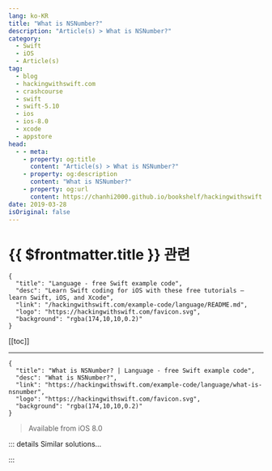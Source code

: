 ```yaml
---
lang: ko-KR
title: "What is NSNumber?"
description: "Article(s) > What is NSNumber?"
category:
  - Swift
  - iOS
  - Article(s)
tag: 
  - blog
  - hackingwithswift.com
  - crashcourse
  - swift
  - swift-5.10
  - ios
  - ios-8.0
  - xcode
  - appstore
head:
  - - meta:
    - property: og:title
      content: "Article(s) > What is NSNumber?"
    - property: og:description
      content: "What is NSNumber?"
    - property: og:url
      content: https://chanhi2000.github.io/bookshelf/hackingwithswift.com/example-code/language/what-is-nsnumber.html
date: 2019-03-28
isOriginal: false
---
```


# {{ $frontmatter.title }} 관련

```component VPCard
{
  "title": "Language - free Swift example code",
  "desc": "Learn Swift coding for iOS with these free tutorials – learn Swift, iOS, and Xcode",
  "link": "/hackingwithswift.com/example-code/language/README.md",
  "logo": "https://hackingwithswift.com/favicon.svg",
  "background": "rgba(174,10,10,0.2)"
}
```

[[toc]]

---

```component VPCard
{
  "title": "What is NSNumber? | Language - free Swift example code",
  "desc": "What is NSNumber?",
  "link": "https://hackingwithswift.com/example-code/language/what-is-nsnumber",
  "logo": "https://hackingwithswift.com/favicon.svg",
  "background": "rgba(174,10,10,0.2)"
}
```

> Available from iOS 8.0

<!-- TODO: 작성 -->

<!-- 
`NSNumber` is an Objective-C class designed to store a variety of types of numbers. It was important in Objective-C because its primitive number types – integers, doubles, etc – could not be used in most of Apple’s APIs without wrapping them in an object such as `NSNumber`, but mostly Swift does a good job of automatically converting its numbers to `NSNumber` when you need it.

That being said, there are a few times when Swift won’t help you out, and you need to convert to `NSNumber` by hand. For example, this code is designed to convert numerical numbers like 50 into textual numbers like “fifty”, but it won’t compile:

```swift
let number = 50
let formatter = NumberFormatter()
formatter.numberStyle = .spellOut

// this line won't work
// let string1 = formatter.string(from: number) ?? ""
```

The problem is that the `string(from:)` method expects an `NSNumber` and Swift isn’t able to automatically bridge the integer we created in `number`. The fix here is nice and easy – just add `as NSNumber` to help Swift bridge the two worlds:

```swift
let string2 = formatter.string(from: number as NSNumber) ?? ""
```

-->

::: details Similar solutions…

<!--
/example-code/language/what-are-static-methods-and-variables">What are static methods and variables? 
/example-code/language/how-to-create-a-custom-optionset">How to create a custom OptionSet 
/example-code/language/what-is-a-lazy-sequence">What is a lazy sequence? 
/example-code/language/how-to-sort-the-keys-of-your-json-using-codable">How to sort the keys of your JSON using Codable 
/example-code/language/whats-the-difference-between-a-class-and-a-struct">What’s the difference between a class and a struct?</a>
-->

:::

